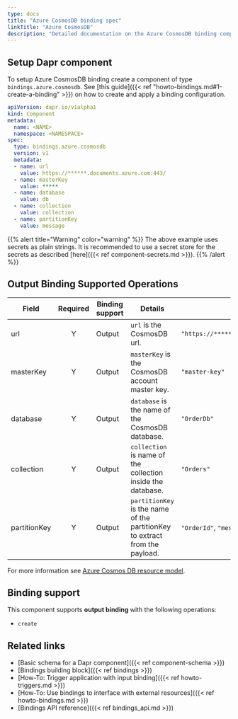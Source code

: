 ```yaml
---
type: docs
title: "Azure CosmosDB binding spec"
linkTitle: "Azure CosmosDB"
description: "Detailed documentation on the Azure CosmosDB binding component"
---
```


## Setup Dapr component

To setup Azure CosmosDB binding create a component of type `bindings.azure.cosmosdb`. See [this guide]({{< ref "howto-bindings.md#1-create-a-binding" >}}) on how to create and apply a binding configuration.


```yaml
apiVersion: dapr.io/v1alpha1
kind: Component
metadata:
  name: <NAME>
  namespace: <NAMESPACE>
spec:
  type: bindings.azure.cosmosdb
  version: v1
  metadata:
  - name: url
    value: https://******.documents.azure.com:443/
  - name: masterKey
    value: *****
  - name: database
    value: db
  - name: collection
    value: collection
  - name: partitionKey
    value: message
```

{{% alert title="Warning" color="warning" %}}
The above example uses secrets as plain strings. It is recommended to use a secret store for the secrets as described [here]({{< ref component-secrets.md >}}).
{{% /alert %}}

## Output Binding Supported Operations

| Field        | Required | Binding support | Details                                                                     | Example                                     |
| ------------ |:--------:| --------------- | --------------------------------------------------------------------------- | ------------------------------------------- |
| url          |    Y     | Output          | `url` is the CosmosDB url.                                                  | `"https://******.documents.azure.com:443/"` |
| masterKey    |    Y     | Output          | `masterKey` is the CosmosDB account master key.                             | `"master-key"`                              |
| database     |    Y     | Output          | `database` is the name of the CosmosDB database.                            | `"OrderDb"`                                 |
| collection   |    Y     | Output          | `collection` is name of the collection inside the database.                 | `"Orders"`                                  |
| partitionKey |    Y     | Output          | `partitionKey` is the name of the partitionKey to extract from the payload. | `"OrderId"`, `"message"`                    |

For more information see [Azure Cosmos DB resource model](https://docs.microsoft.com/en-us/azure/cosmos-db/account-databases-containers-items).

## Binding support

This component supports **output binding** with the following operations:

- `create`

## Related links

- [Basic schema for a Dapr component]({{< ref component-schema >}})
- [Bindings building block]({{< ref bindings >}})
- [How-To: Trigger application with input binding]({{< ref howto-triggers.md >}})
- [How-To: Use bindings to interface with external resources]({{< ref howto-bindings.md >}})
- [Bindings API reference]({{< ref bindings_api.md >}})
